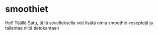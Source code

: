 # smoothiet

Hei! Täällä Satu, tällä sovelluksella voit lisätä omia smoothie-reseptejä ja tallentaa niitä tietokantaan
